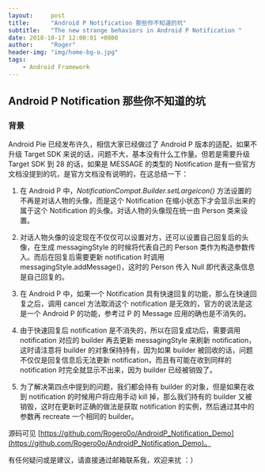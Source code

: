 ```yaml
---
layout:     post
title:      "Android P Notification 那些你不知道的坑"
subtitle:   "The new strange behaviors in Android P Notification "
date: 2018-10-17 12:00:01 +0800
author:     "Roger"
header-img: "img/home-bg-o.jpg"
tags:
    - Android Framework
---
```

Android P Notification 那些你不知道的坑
---

### 背景

Android Pie 已经发布许久，相信大家已经做过了 Android P 版本的适配，如果不升级 Target SDK 来说的话，问题不大，基本没有什么工作量。但若是需要升级 Target SDK 到 28 的话，如果是 MESSAGE 的类型的 Notification 是有一些官方文档没提到的坑，是官方文档没有说明的，在这总结一下：

1. 在 Android P 中，*NotificationCompat.Builder.setLargeicon()* 方法设置的不再是对话人物的头像，而是这个 Notification 在缩小状态下才会显示出来的属于这个 Notification 的头像。对话人物的头像现在统一由 Person 类来设置。

2. 对话人物头像的设定现在不仅仅可以设置对方，还可以设置自己回复后的头像，在生成 messagingStyle 的时候将代表自己的 Person 类作为构造参数传入。而后在回复后需要更新 notification 时调用 messagingStyle.addMessage()，这时的 Person 传入 Null 即代表这条信息是自己回复的。

3. 在 Android P 中，如果一个 Notification 具有快速回复的功能，那么在快速回复之后，调用 cancel 方法取消这个 notification 是无效的，官方的说法是这是一个 Android P 的功能，参考过 P 的 Message 应用的确也是不消失的。

4. 由于快速回复后 notification 是不消失的，所以在回复成功后，需要调用 notification 对应的 builder 再去更新 messagingStyle 来刷新 notification， 这时请注意将 builder 的对象保持持有，因为如果 builder 被回收的话，问题不仅仅是回复信息后无法更新 notification，而且有可能在收到同样的 notification 时完全就显示不出来，因为 builder 已经被销毁了。

5. 为了解决第四点中提到的问题，我们都会持有 builder 的对象，但是如果在收到 notification 的时候用户将应用手动 kill 掉，那么我们持有的 builder 又被销毁，这时在更新时正确的做法是获取 notification 的实例，然后通过其中的参数再 recreate 一个相同的 builder。


源码可见 [https://github.com/Rogero0o/AndroidP_Notification_Demo](https://github.com/Rogero0o/AndroidP_Notification_Demo)。

有任何疑问或是建议，请直接通过邮箱联系我，欢迎来扰 ：）
